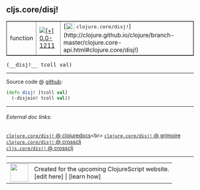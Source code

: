 ## cljs.core/disj!



 <table border="1">
<tr>
<td>function</td>
<td><a href="https://github.com/cljsinfo/cljs-api-docs/tree/0.0-1211"><img valign="middle" alt="[+] 0.0-1211" title="Added in 0.0-1211" src="https://img.shields.io/badge/+-0.0--1211-lightgrey.svg"></a> </td>
<td>
[<img height="24px" valign="middle" src="http://i.imgur.com/1GjPKvB.png"> <samp>clojure.core/disj!</samp>](http://clojure.github.io/clojure/branch-master/clojure.core-api.html#clojure.core/disj!)
</td>
</tr>
</table>


 <samp>
(__disj!__ tcoll val)<br>
</samp>

---







Source code @ [github](https://github.com/clojure/clojurescript/blob/r1211/src/cljs/cljs/core.cljs#L1739-L1740):

```clj
(defn disj! [tcoll val]
  (-disjoin! tcoll val))
```

<!--
Repo - tag - source tree - lines:

 <pre>
clojurescript @ r1211
└── src
    └── cljs
        └── cljs
            └── <ins>[core.cljs:1739-1740](https://github.com/clojure/clojurescript/blob/r1211/src/cljs/cljs/core.cljs#L1739-L1740)</ins>
</pre>

-->

---



###### External doc links:

[`clojure.core/disj!` @ clojuredocs](http://clojuredocs.org/clojure.core/disj!)<br>
[`clojure.core/disj!` @ grimoire](http://conj.io/store/v1/org.clojure/clojure/1.7.0-beta3/clj/clojure.core/disj%21/)<br>
[`clojure.core/disj!` @ crossclj](http://crossclj.info/fun/clojure.core/disj%21.html)<br>
[`cljs.core/disj!` @ crossclj](http://crossclj.info/fun/cljs.core.cljs/disj%21.html)<br>

---

 <table>
<tr><td>
<img valign="middle" align="right" width="48px" src="http://i.imgur.com/Hi20huC.png">
</td><td>
Created for the upcoming ClojureScript website.<br>
[edit here] | [learn how]
</td></tr></table>

[edit here]:https://github.com/cljsinfo/cljs-api-docs/blob/master/cljsdoc/cljs.core_disjBANG.cljsdoc
[learn how]:https://github.com/cljsinfo/cljs-api-docs/wiki/cljsdoc-files

<!--

This information was too distracting to show to readers, but I'll leave it
commented here since it is helpful to:

- pretty-print the data used to generate this document
- and show how to retrieve that data



The API data for this symbol:

```clj
{:ns "cljs.core",
 :name "disj!",
 :signature ["[tcoll val]"],
 :history [["+" "0.0-1211"]],
 :type "function",
 :full-name-encode "cljs.core_disjBANG",
 :source {:code "(defn disj! [tcoll val]\n  (-disjoin! tcoll val))",
          :title "Source code",
          :repo "clojurescript",
          :tag "r1211",
          :filename "src/cljs/cljs/core.cljs",
          :lines [1739 1740]},
 :full-name "cljs.core/disj!",
 :clj-symbol "clojure.core/disj!"}

```

Retrieve the API data for this symbol:

```clj
;; from Clojure REPL
(require '[clojure.edn :as edn])
(-> (slurp "https://raw.githubusercontent.com/cljsinfo/cljs-api-docs/catalog/cljs-api.edn")
    (edn/read-string)
    (get-in [:symbols "cljs.core/disj!"]))
```

-->
